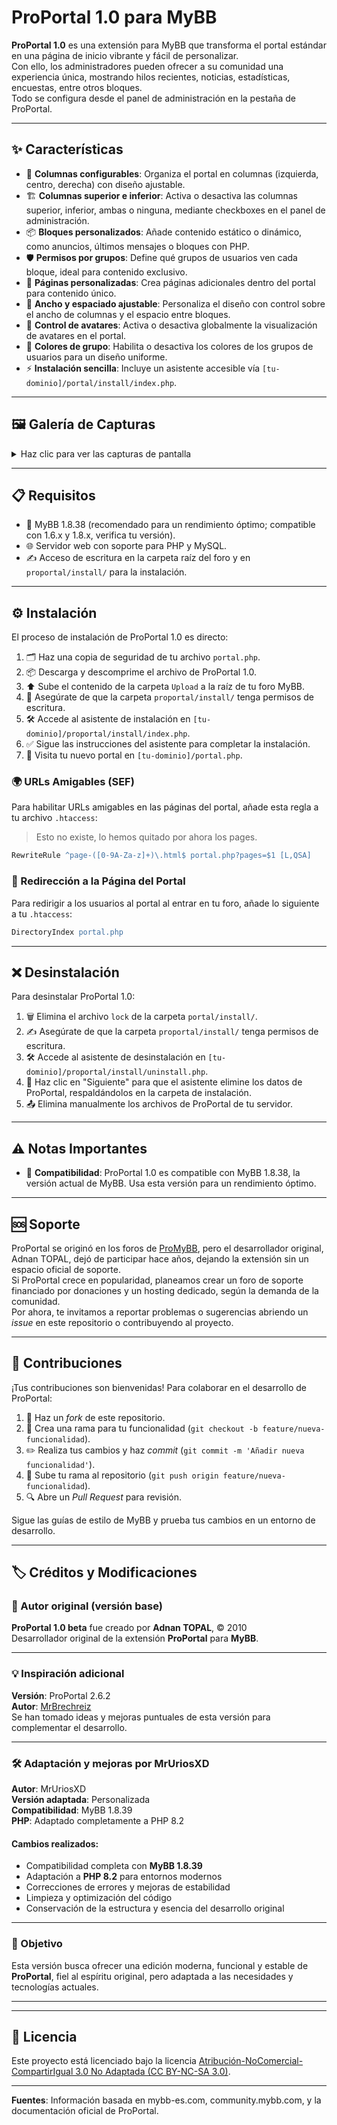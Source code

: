 # ProPortal 1.0 para MyBB

**ProPortal 1.0** es una extensión para MyBB que transforma el portal estándar en una página de inicio vibrante y fácil de personalizar.  
Con ello, los administradores pueden ofrecer a su comunidad una experiencia única, mostrando hilos recientes, noticias, estadísticas, encuestas, entre otros bloques.  
Todo se configura desde el panel de administración en la pestaña de ProPortal.

---

## ✨ Características

- 🧩 **Columnas configurables**: Organiza el portal en columnas (izquierda, centro, derecha) con diseño ajustable.
- 🏗️ **Columnas superior e inferior**: Activa o desactiva las columnas superior, inferior, ambas o ninguna, mediante checkboxes en el panel de administración.
- 📦 **Bloques personalizados**: Añade contenido estático o dinámico, como anuncios, últimos mensajes o bloques con PHP.
- 🛡️ **Permisos por grupos**: Define qué grupos de usuarios ven cada bloque, ideal para contenido exclusivo.
- 📄 **Páginas personalizadas**: Crea páginas adicionales dentro del portal para contenido único.
- 📐 **Ancho y espaciado ajustable**: Personaliza el diseño con control sobre el ancho de columnas y el espacio entre bloques.
- 👤 **Control de avatares**: Activa o desactiva globalmente la visualización de avatares en el portal.
- 🎨 **Colores de grupo**: Habilita o desactiva los colores de los grupos de usuarios para un diseño uniforme.
- ⚡ **Instalación sencilla**: Incluye un asistente accesible vía `[tu-dominio]/portal/install/index.php`.

---

## 🖼️ Galería de Capturas

<details>
  <summary>Haz clic para ver las capturas de pantalla</summary>

  | ℹ️ Información del ProPortal | ⚙️ Configuración del ProPortal | 🧮 Gestión de Bloques | 🏠 Vista General del ProPortal |
  |:---------------------------:|:-----------------------------:|:--------------------:|:-----------------------------:|
  | <img src="https://github.com/user-attachments/assets/38548ec4-16d3-4e66-bf85-78c6c0565b8d" width="400"/> | <img src="https://github.com/user-attachments/assets/3148ab17-b8c0-4a11-b541-036b81b3f8fa" width="400"/> | <img src="https://github.com/user-attachments/assets/d24642da-d167-4a71-a667-c91ca9f5df3d" width="400"/> | <img src="https://github.com/user-attachments/assets/3c80633d-973c-41f3-9466-2e23e7483d71" width="400"/> |

</details>

---

## 📋 Requisitos

- 💬 MyBB 1.8.38 (recomendado para un rendimiento óptimo; compatible con 1.6.x y 1.8.x, verifica tu versión).
- 🌐 Servidor web con soporte para PHP y MySQL.
- ✍️ Acceso de escritura en la carpeta raíz del foro y en `proportal/install/` para la instalación.

---

## ⚙️ Instalación

El proceso de instalación de ProPortal 1.0 es directo:

1. 🗂️ Haz una copia de seguridad de tu archivo `portal.php`.
2. 📦 Descarga y descomprime el archivo de ProPortal 1.0.
3. ⬆️ Sube el contenido de la carpeta `Upload` a la raíz de tu foro MyBB.
4. 🔑 Asegúrate de que la carpeta `proportal/install/` tenga permisos de escritura.
5. 🛠️ Accede al asistente de instalación en `[tu-dominio]/proportal/install/index.php`.
6. ✅ Sigue las instrucciones del asistente para completar la instalación.
7. 🌟 Visita tu nuevo portal en `[tu-dominio]/portal.php`.

### 🌍 URLs Amigables (SEF)

Para habilitar URLs amigables en las páginas del portal, añade esta regla a tu archivo `.htaccess`:

> Esto no existe, lo hemos quitado por ahora los pages.
```apache
RewriteRule ^page-([0-9A-Za-z]+)\.html$ portal.php?pages=$1 [L,QSA]
```

### 🔁 Redirección a la Página del Portal

Para redirigir a los usuarios al portal al entrar en tu foro, añade lo siguiente a tu `.htaccess`:

```apache
DirectoryIndex portal.php
```

---

## ❌ Desinstalación

Para desinstalar ProPortal 1.0:

1. 🗑️ Elimina el archivo `lock` de la carpeta `portal/install/`.
2. ✍️ Asegúrate de que la carpeta `proportal/install/` tenga permisos de escritura.
3. 🛠️ Accede al asistente de desinstalación en `[tu-dominio]/proportal/install/uninstall.php`.
4. 🔄 Haz clic en "Siguiente" para que el asistente elimine los datos de ProPortal, respaldándolos en la carpeta de instalación.
5. 📤 Elimina manualmente los archivos de ProPortal de tu servidor.

---

## ⚠️ Notas Importantes

- 🧩 **Compatibilidad**: ProPortal 1.0 es compatible con MyBB 1.8.38, la versión actual de MyBB. Usa esta versión para un rendimiento óptimo.

---

## 🆘 Soporte

ProPortal se originó en los foros de [ProMyBB](http://www.promybb.com), pero el desarrollador original, Adnan TOPAL, dejó de participar hace años, dejando la extensión sin un espacio oficial de soporte.  
Si ProPortal crece en popularidad, planeamos crear un foro de soporte financiado por donaciones y un hosting dedicado, según la demanda de la comunidad.  
Por ahora, te invitamos a reportar problemas o sugerencias abriendo un *issue* en este repositorio o contribuyendo al proyecto.

---

## 🤝 Contribuciones

¡Tus contribuciones son bienvenidas! Para colaborar en el desarrollo de ProPortal:

1. 🍴 Haz un *fork* de este repositorio.
2. 🌿 Crea una rama para tu funcionalidad (`git checkout -b feature/nueva-funcionalidad`).
3. ✏️ Realiza tus cambios y haz *commit* (`git commit -m 'Añadir nueva funcionalidad'`).
4. 🚀 Sube tu rama al repositorio (`git push origin feature/nueva-funcionalidad`).
5. 🔍 Abre un *Pull Request* para revisión.

Sigue las guías de estilo de MyBB y prueba tus cambios en un entorno de desarrollo.

---

## 🏷️ Créditos y Modificaciones

### 👤 Autor original (versión base)

**ProPortal 1.0 beta** fue creado por **Adnan TOPAL**, © 2010  
Desarrollador original de la extensión **ProPortal** para **MyBB**.

---

### 💡 Inspiración adicional

**Versión**: ProPortal 2.6.2  
**Autor**: [MrBrechreiz](https://www.mybb.de/forum/user-5076.html)  
Se han tomado ideas y mejoras puntuales de esta versión para complementar el desarrollo.

---

### 🛠️ Adaptación y mejoras por MrUriosXD

**Autor**: MrUriosXD  
**Versión adaptada**: Personalizada  
**Compatibilidad**: MyBB 1.8.39  
**PHP**: Adaptado completamente a PHP 8.2

#### Cambios realizados:
- Compatibilidad completa con **MyBB 1.8.39**
- Adaptación a **PHP 8.2** para entornos modernos
- Correcciones de errores y mejoras de estabilidad
- Limpieza y optimización del código
- Conservación de la estructura y esencia del desarrollo original

---

### 🎯 Objetivo

Esta versión busca ofrecer una edición moderna, funcional y estable de **ProPortal**, fiel al espíritu original, pero adaptada a las necesidades y tecnologías actuales.


----------------------------------------

---

## 📜 Licencia

Este proyecto está licenciado bajo la licencia [Atribución-NoComercial-CompartirIgual 3.0 No Adaptada (CC BY-NC-SA 3.0)](https://creativecommons.org/licenses/by-nc-sa/3.0/deed.es).

---

**Fuentes**: Información basada en mybb-es.com, community.mybb.com, y la documentación oficial de ProPortal.
